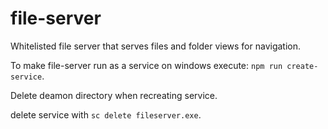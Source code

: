 # file-server
Whitelisted file server that serves files and folder views for navigation.

To make file-server run as a service on windows execute: `npm run create-service`.

Delete deamon directory when recreating service.

delete service with `sc delete fileserver.exe`.
